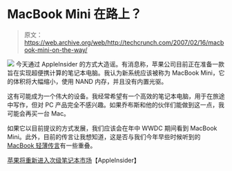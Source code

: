 # MacBook Mini 在路上？

> 原文：<https://web.archive.org/web/http://techcrunch.com/2007/02/16/macbook-mini-on-the-way/>

![](img/da60613d83e104a219c4fde7c8e7f6b0.png)
今天通过 AppleInsider 的方式大造谣。有消息称，苹果公司目前正在准备一款旨在实现超便携计算的笔记本电脑。我认为新系统应该被称为 MacBook Mini，它的体积将大幅缩小，使用 NAND 内存，并且没有内置光驱。

这有可能成为一个伟大的设备。我经常希望有一个高效的笔记本电脑，用于在旅途中写作，但对 PC 产品完全不感兴趣。如果乔布斯和他的伙伴们能做到这一点，我可能会再买一台 Mac。

如果它以目前提议的方式发展，我们应该会在年中 WWDC 期间看到 MacBook Mini。此外，目前的传言让我想知道，这是否与我们今年早些时候听到的 [MacBook 轻薄传言](https://web.archive.org/web/20160420174611/http://crunchgear.com/2006/12/20/rumor-macbook-thin-specs-confirmed/)有一些重叠。

[苹果将重新进入次级笔记本市场](https://web.archive.org/web/20160420174611/http://www.appleinsider.com/article.php?id=2500)【AppleInsider】